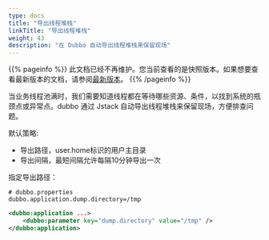 ```yaml
---
type: docs
title: "导出线程堆栈"
linkTitle: "导出线程堆栈"
weight: 43
description: "在 Dubbo 自动导出线程堆栈来保留现场"
---
```


{{% pageinfo %}} 此文档已经不再维护。您当前查看的是快照版本。如果想要查看最新版本的文档，请参阅[最新版本](/zh/docs3-v2/java-sdk/advanced-features-and-usage/performance/dump/)。
{{% /pageinfo %}}

当业务线程池满时，我们需要知道线程都在等待哪些资源、条件，以找到系统的瓶颈点或异常点。dubbo 通过 Jstack 自动导出线程堆栈来保留现场，方便排查问题。

默认策略:

* 导出路径，user.home标识的用户主目录
* 导出间隔，最短间隔允许每隔10分钟导出一次

指定导出路径：
```properties
# dubbo.properties
dubbo.application.dump.directory=/tmp
```

```xml
<dubbo:application ...>
    <dubbo:parameter key="dump.directory" value="/tmp" />
</dubbo:application>
```